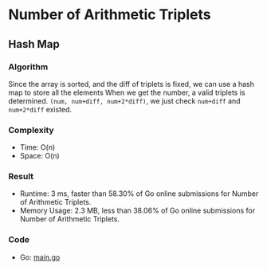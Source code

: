 # Number of Arithmetic Triplets 



## Hash Map



### Algorithm

Since the array is sorted, and the diff of triplets is fixed, we can use a hash map to store all the elements
When we get the number, a valid triplets is determined. 
`(num, num+diff, num+2*diff)`, we just check `num+diff` and `num+2*diff` existed.


### Complexity

- Time: O(n)
- Space: O(n)


### Result

- Runtime: 3 ms, faster than 58.30% of Go online submissions for Number of Arithmetic Triplets.
- Memory Usage: 2.3 MB, less than 38.06% of Go online submissions for Number of Arithmetic Triplets.


### Code

- Go: [main.go](#maingo)

